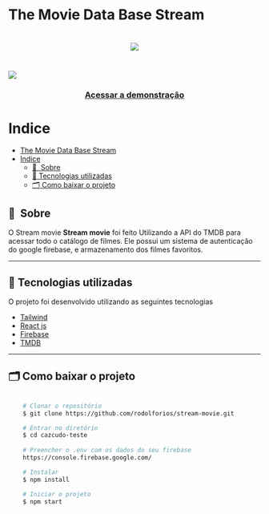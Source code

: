 # The Movie Data Base Stream

<h1 align="center">
    <img src="https://ik.imagekit.io/i2ec8sclpkd/Stream/blue_long_1-8ba2ac31f354005783fab473602c34c3f4fd207150182061e425d366e4f34596_4CY26HGyQ.svg?updatedAt=1705768235636">
</h1>

<h1>
    <img src="apresentacao.gif.gif">

</h1>

<h3 align="center">
    <a href="https://cazco-video.vercel.app/">Acessar a demonstração</a>
<h3 >

# Indice


- [The Movie Data Base Stream](#the-movie-data-base-stream)
- [Indice](#indice)
  - [🔖  Sobre](#-sobre)
  - [🚀 Tecnologias utilizadas](#-tecnologias-utilizadas)
  - [🗂 Como baixar o projeto](#-como-baixar-o-projeto)

## 🔖&nbsp; Sobre

O Stream movie **Stream movie**  foi feito Utilizando a API do TMDB para acessar todo o catálogo de filmes. Ele possui  um sistema de autenticação do google firebase, e armazenamento dos filmes favoritos.


---

## 🚀 Tecnologias utilizadas

O projeto foi desenvolvido utilizando as seguintes tecnologias

- [Tailwind](https://tailwindui.com/)
- [React js](https://pt-br.legacy.reactjs.org/)
- [Firebase](https://firebase.google.com/?hl=pt-br)
- [TMDB](https://www.themoviedb.org/)



---

## 🗂 Como baixar o projeto

```bash

    # Clonar o repositório
    $ git clone https://github.com/rodolforios/stream-movie.git

    # Entrar no diretório
    $ cd cazcudo-teste
    
    # Preencher o .env com os dados do seu firebase
    https://console.firebase.google.com/

    # Instalar 
    $ npm install

    # Iniciar o projeto
    $ npm start
```

 
